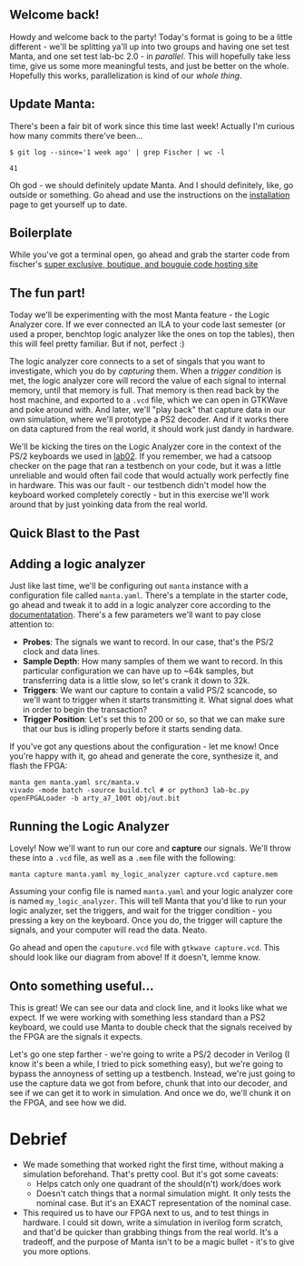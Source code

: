 ## Welcome back!
Howdy and welcome back to the party! Today's format is going to be a little different - we'll be splitting ya'll up into two groups and having one set test Manta, and one set test lab-bc 2.0 - in _parallel_. This will hopefully take less time, give us some more meaningful tests, and just be better on the whole. Hopefully this works, parallelization is kind of our _whole thing_.

## Update Manta:
There's been a fair bit of work since this time last week! Actually I'm curious how many commits there've been...

```
$ git log --since='1 week ago' | grep Fischer | wc -l

41
```

Oh god - we should definitely update Manta. And I should definitely, like, go outside or something. Go ahead and use the instructions on the [installation](../installation) page to get yourself up to date.

## Boilerplate
While you've got a terminal open, go ahead and grab the starter code from fischer's [super exclusive, boutique, and bouguie code hosting site](https://github.com/fischermoseley/tutorial_2_template)

## The fun part!
Today we'll be experimenting with the most Manta feature - the Logic Analyzer core. If we ever connected an ILA to your code last semester (or used a proper, benchtop logic analyzer like the ones on top the tables), then this will feel pretty familiar. But if not, perfect :)

The logic analyzer core connects to a set of singals that you want to investigate, which you do by _capturing_ them. When a _trigger condition_ is met, the logic analyzer core will record the value of each signal to internal memory, until that memory is full. That memory is then read back by the host machine, and exported to a `.vcd` file, which we can open in GTKWave and poke around with. And later, we'll "play back" that capture data in our own simulation, where we'll prototype a PS2 decoder. And if it works there on data captured from the real world, it should work just dandy in hardware.

We'll be kicking the tires on the Logic Analyzer core in the context of the PS/2 keyboards we used in [lab02](https://fpga.mit.edu/6205/F22/labs/lab02). If you remember, we had a catsoop checker on the page that ran a testbench on your code, but it was a little unreliable and would often fail code that would actually work perfectly fine in hardware. This was our fault - our testbench didn't model how the keyboard worked completely corectly - but in this exercise we'll work around that by just yoinking data from the real world.

## Quick Blast to the Past

## Adding a logic analyzer
Just like last time, we'll be configuring out `manta` instance with a configuration file called `manta.yaml`. There's a template in the starter code, go ahead and tweak it to add in a logic analyzer core according to the [documentatation](../logic_analyzer_core). There's a few parameters we'll want to pay close attention to:

- __Probes__: The signals we want to record. In our case, that's the PS/2 clock and data lines.
- __Sample Depth__: How many samples of them we want to record. In this particular configuration we can have up to ~64k samples, but transferring data is a little slow, so let's crank it down to 32k.
- __Triggers__: We want our capture to contain a valid PS/2 scancode, so we'll want to trigger when it starts transmitting it. What signal does what in order to begin the transaction?
- __Trigger Position__: Let's set this to 200 or so, so that we can make sure that our bus is idling properly before it starts sending data.

If you've got any questions about the configuration - let me know! Once you're happy with it, go ahead and generate the core, synthesize it, and flash the FPGA:

```
manta gen manta.yaml src/manta.v
vivado -mode batch -source build.tcl # or python3 lab-bc.py
openFPGALoader -b arty_a7_100t obj/out.bit
```

## Running the Logic Analyzer
Lovely! Now we'll want to run our core and __capture__ our signals. We'll throw these into a `.vcd` file, as well as a `.mem` file with the following:

```
manta capture manta.yaml my_logic_analyzer capture.vcd capture.mem
```

Assuming your config file is named `manta.yaml` and your logic analyzer core is named `my_logic_analyzer`. This will tell Manta that you'd like to run your logic analyzer, set the triggers, and wait for the trigger condition - you pressing a key on the keyboard. Once you do, the trigger will capture the signals, and your computer will read the data. Neato.

Go ahead and open the `caputure.vcd` file with `gtkwave capture.vcd`. This should look like our diagram from above! If it doesn't, lemme know.

## Onto something useful...
This is great! We can see our data and clock line, and it looks like what we expect. If we were working with something less standard than a PS2 keyboard, we could use Manta to double check that the signals received by the FPGA are the signals it expects.

Let's go one step farther - we're going to write a PS/2 decoder in Verilog (I know it's been a while, I tried to pick something easy), but we're going to bypass the annoyness of setting up a testbench. Instead, we're just going to use the capture data we got from before, chunk that into our decoder, and see if we can get it to work in simulation. And once we do, we'll chunk it on the FPGA, and see how we did.

# Debrief
- We made something that worked right the first time, without making a simulation beforehand. That's pretty cool. But it's got some caveats:
    - Helps catch only one quadrant of the should(n't) work/does work
    - Doesn't catch things that a normal simulation might. It only tests the nominal case. But it's an EXACT representation of the nominal case.
- This required us to have our FPGA next to us, and to test things in hardware. I could sit down, write a simulation in iverilog form scratch, and that'd be quicker than grabbing things from the real world. It's a tradeoff, and the purpose of Manta isn't to be a magic bullet - it's to give you more options.

